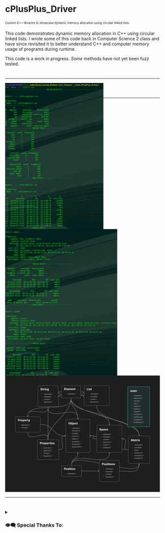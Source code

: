# cPlusPlus_Driver
<sub><sup>Custom C++ libraries to showcase dynamic memory allocation using circular linked lists.</sup></sub><br>

This code demonstrates dynamic memory allocation in C++ using circular linked lists.
I wrote some of this code back in Computer Science 2 class and have since revisited it to better understand C++ and computer memory usage of programs during runtime.

This code is a work in progress. *Some* methods have not yet been fuzz tested.

#
#
---

<img align="left" width="320px" alt="RuntimeScreenshot" src="https://github.com/CyberCondor/_media/blob/main/Driver_RuntimeScreenshot1.png" /> 
<img align="left" width="365px" alt="RuntimeScreenshot" src="https://github.com/CyberCondor/_media/blob/main/Driver_RuntimeScreenshot2.png" /> 
<br><br>

---

<img width="1080px" alt="Dependencies" src="https://github.com/CyberCondor/_media/blob/main/Driver_Dependencies.png" /> <br>

---
#
#

<details>
	<summary><h3>👁‍🗨 Special Thanks To:</h3></summary>
    <sub><sup>Thank you for teaching C++ with a focus on memory management!</sup></sub><br>
	- <sub><sup>Doug Jones - Computer Science 2</sup></sub><br>
	- <sub><sup>The Cherno - youtube[.]com/@TheCherno</sup></sub><br>
	- <sub><sup>Low Level Learning - youtube[.]com/@LowLevelLearning</sup></sub><br>
</details>

